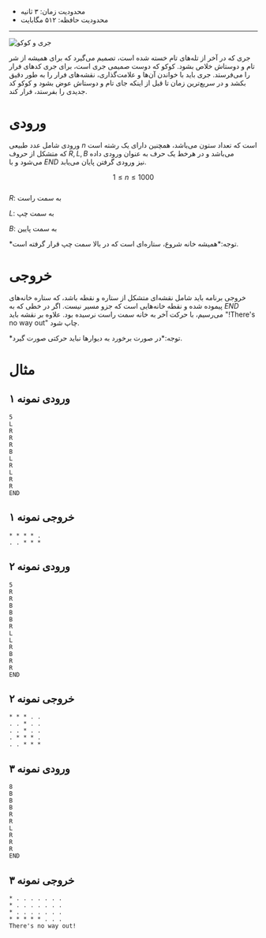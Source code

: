 + محدودیت زمان: ۳ ثانیه
+ محدودیت حافظه: ۵۱۲ مگابایت

----------
![جری و کوکو](https://static.wikia.nocookie.net/tomandjerry/images/f/f4/Jerry_and_Cuckoo_Handshake.png/revision/latest/scale-to-width-down/1000?cb=20220720171751)

جری که در آخر از تله‌های تام خسته شده است، تصمیم می‌گیرد که برای همیشه از شر تام و دوستاش خلاص بشود.
کوکو که دوست صمیمی جری است، برای جری کدهای فرار را می‌فرستد.
جری باید با خواندن آن‌ها و علامت‌گذاری، نقشه‌های فرار را به طور دقیق بکشد و در سریع‌ترین زمان تا قبل از اینکه جای تام و دوستاش عوض بشود و کوکو کد جدیدی را بفرستد، فرار کند.

# ورودی
ورودی شامل عدد طبیعی $n$ است که تعداد ستون می‌باشد، همچنین دارای یک رشته است که متشکل از حروف $R, L, B$ می‌باشد و در هرخط یک حرف به عنوان ورودی داده می‌شود و با $END$ نیز ورودی گرفتن پایان می‌یابد.

$$1 \le n \le 1000$$    
$R$: به سمت راست

$L$: به سمت چپ

$B$: به سمت پایین


*توجه:*همیشه خانه شروع، ستاره‌ای است که در بالا سمت چپ قرار گرفته است.

# خروجی
خروجی برنامه باید شامل نقشه‌ای متشکل از ستاره و نقطه باشد، که ستاره خانه‌های پیموده شده و نقطه خانه‌هایی است که جزو مسیر نیست.
اگر در خطی که به $END$ می‌رسیم، با حرکت آخر به خانه سمت راست نرسیده بود. علاوه بر نقشه باید "!There's no way out" چاپ شود.

*توجه:*در صورت برخورد به دیوارها نباید حرکتی صورت گیرد.

# مثال
## ورودی نمونه ۱
```
5
L
R
R
R
B
L
R
L
R
R 
END
```

## خروجی نمونه ۱
```
* * * * .
. . * * *
```

## ورودی نمونه ۲
```
5
R
R
B
B
B
R
L
L
R
B
R
R
END
```

## خروجی نمونه ۲
```
* * * . . 
. . * . . 
. . * . . 
. * * * .
. . * * *
```

## ورودی نمونه ۳
```
8
B
B
B
R
R
L
R
R
R
END
```

## خروجی نمونه ۳
```
* . . . . . . .
* . . . . . . .
* . . . . . . .
* * * * * . . .
There's no way out!
```